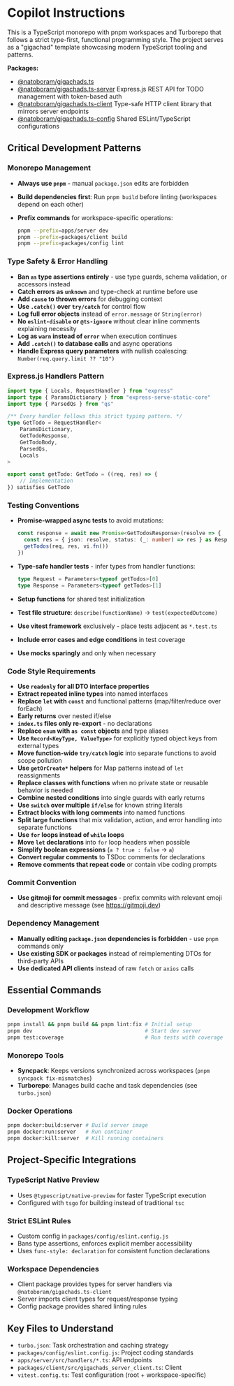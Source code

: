 # Copilot Instructions

This is a TypeScript monorepo with pnpm workspaces and Turborepo that follows a strict type-first, functional programming style. The project serves as a "gigachad" template showcasing modern TypeScript tooling and patterns.

**Packages:**

- [@natoboram/gigachads.ts](..)
- [@natoboram/gigachads.ts-server](../apps/server) Express.js REST API for TODO management with token-based auth
- [@natoboram/gigachads.ts-client](../packages/client) Type-safe HTTP client library that mirrors server endpoints
- [@natoboram/gigachads.ts-config](../packages/config) Shared ESLint/TypeScript configurations

## Critical Development Patterns

### Monorepo Management

- **Always use `pnpm`** - manual `package.json` edits are forbidden
- **Build dependencies first**: Run `pnpm build` before linting (workspaces depend on each other)
- **Prefix commands** for workspace-specific operations:

  ```sh
  pnpm --prefix=apps/server dev
  pnpm --prefix=packages/client build
  pnpm --prefix=packages/config lint
  ```

### Type Safety & Error Handling

- **Ban `as` type assertions entirely** - use type guards, schema validation, or accessors instead
- **Catch errors as `unknown`** and type-check at runtime before use
- **Add `cause` to thrown errors** for debugging context
- **Use `.catch()` over `try/catch`** for control flow
- **Log full error objects** instead of `error.message` or `String(error)`
- **No `eslint-disable` or `@ts-ignore`** without clear inline comments explaining necessity
- **Log as `warn` instead of `error`** when execution continues
- **Add `.catch()` to database calls** and async operations
- **Handle Express query parameters** with nullish coalescing: `Number(req.query.limit ?? "10")`

### Express.js Handlers Pattern

```ts
import type { Locals, RequestHandler } from "express"
import type { ParamsDictionary } from "express-serve-static-core"
import type { ParsedQs } from "qs"

/** Every handler follows this strict typing pattern. */
type GetTodo = RequestHandler<
	ParamsDictionary,
	GetTodoResponse,
	GetTodoBody,
	ParsedQs,
	Locals
>

export const getTodo: GetTodo = ((req, res) => {
	// Implementation
}) satisfies GetTodo
```

### Testing Conventions

- **Promise-wrapped async tests** to avoid mutations:

  ```ts
  const response = await new Promise<GetTodosResponse>(resolve => {
  	const res = { json: resolve, status: (_: number) => res } as Response
  	getTodos(req, res, vi.fn())
  })
  ```

- **Type-safe handler tests** - infer types from handler functions:

  ```ts
  type Request = Parameters<typeof getTodos>[0]
  type Response = Parameters<typeof getTodos>[1]
  ```

- **Setup functions** for shared test initialization
- **Test file structure**: `describe(functionName)` → `test(expectedOutcome)`
- **Use vitest framework** exclusively - place tests adjacent as `*.test.ts`
- **Include error cases and edge conditions** in test coverage
- **Use mocks sparingly** and only when necessary

### Code Style Requirements

- **Use `readonly` for all DTO interface properties**
- **Extract repeated inline types** into named interfaces
- **Replace `let` with `const`** and functional patterns (map/filter/reduce over forEach)
- **Early returns** over nested if/else
- **`index.ts` files only re-export** - no declarations
- **Replace `enum` with `as const` objects** and type aliases
- **Use `Record<KeyType, ValueType>`** for explicitly typed object keys from external types
- **Move function-wide `try/catch` logic** into separate functions to avoid scope pollution
- **Use `getOrCreate*` helpers** for Map patterns instead of `let` reassignments
- **Replace classes with functions** when no private state or reusable behavior is needed
- **Combine nested conditions** into single guards with early returns
- **Use `switch` over multiple `if/else`** for known string literals
- **Extract blocks with long comments** into named functions
- **Split large functions** that mix validation, action, and error handling into separate functions
- **Use `for` loops instead of `while` loops**
- **Move `let` declarations** into `for` loop headers when possible
- **Simplify boolean expressions** (`a ? true : false` → `a`)
- **Convert regular comments** to TSDoc comments for declarations
- **Remove comments that repeat code** or contain vibe coding prompts

### Commit Convention

- **Use gitmoji for commit messages** - prefix commits with relevant emoji and descriptive message (see <https://gitmoji.dev>)

### Dependency Management

- **Manually editing `package.json` dependencies is forbidden** - use `pnpm` commands only
- **Use existing SDK or packages** instead of reimplementing DTOs for third-party APIs
- **Use dedicated API clients** instead of raw `fetch` or `axios` calls

## Essential Commands

### Development Workflow

```bash
pnpm install && pnpm build && pnpm lint:fix # Initial setup
pnpm dev                                    # Start dev server
pnpm test:coverage                          # Run tests with coverage
```

### Monorepo Tools

- **Syncpack**: Keeps versions synchronized across workspaces (`pnpm syncpack fix-mismatches`)
- **Turborepo**: Manages build cache and task dependencies (see `turbo.json`)

### Docker Operations

```bash
pnpm docker:build:server # Build server image
pnpm docker:run:server   # Run container
pnpm docker:kill:server  # Kill running containers
```

## Project-Specific Integrations

### TypeScript Native Preview

- Uses `@typescript/native-preview` for faster TypeScript execution
- Configured with `tsgo` for building instead of traditional `tsc`

### Strict ESLint Rules

- Custom config in `packages/config/eslint.config.js`
- Bans type assertions, enforces explicit member accessibility
- Uses `func-style: declaration` for consistent function declarations

### Workspace Dependencies

- Client package provides types for server handlers via `@natoboram/gigachads.ts-client`
- Server imports client types for request/response typing
- Config package provides shared linting rules

## Key Files to Understand

- `turbo.json`: Task orchestration and caching strategy
- `packages/config/eslint.config.js`: Project coding standards
- `apps/server/src/handlers/*.ts`: API endpoints
- `packages/client/src/gigachads_server_client.ts`: Client
- `vitest.config.ts`: Test configuration (root + workspace-specific)
